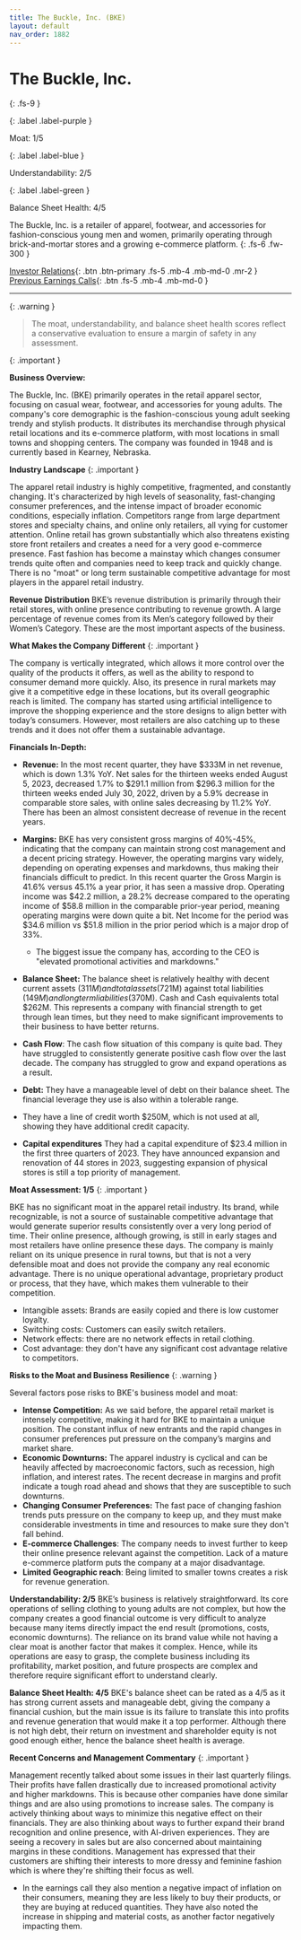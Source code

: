 ```yaml
---
title: The Buckle, Inc. (BKE)
layout: default
nav_order: 1882
---
```


# The Buckle, Inc.
{: .fs-9 }

{: .label .label-purple }

Moat: 1/5

{: .label .label-blue }

Understandability: 2/5

{: .label .label-green }

Balance Sheet Health: 4/5

The Buckle, Inc. is a retailer of apparel, footwear, and accessories for fashion-conscious young men and women, primarily operating through brick-and-mortar stores and a growing e-commerce platform.
{: .fs-6 .fw-300 }

[Investor Relations](https://www.google.com/search?q=BKE+investor+relations){: .btn .btn-primary .fs-5 .mb-4 .mb-md-0 .mr-2 }
[Previous Earnings Calls](https://discountingcashflows.com/company/BKE/transcripts/){: .btn .fs-5 .mb-4 .mb-md-0 }

---

{: .warning }
>The moat, understandability, and balance sheet health scores reflect a conservative evaluation to ensure a margin of safety in any assessment.



{: .important }

**Business Overview:**

The Buckle, Inc. (BKE) primarily operates in the retail apparel sector, focusing on casual wear, footwear, and accessories for young adults. The company's core demographic is the fashion-conscious young adult seeking trendy and stylish products. It distributes its merchandise through physical retail locations and its e-commerce platform, with most locations in small towns and shopping centers. The company was founded in 1948 and is currently based in Kearney, Nebraska.

**Industry Landscape**
{: .important }

The apparel retail industry is highly competitive, fragmented, and constantly changing. It's characterized by high levels of seasonality, fast-changing consumer preferences, and the intense impact of broader economic conditions, especially inflation. Competitors range from large department stores and specialty chains, and online only retailers, all vying for customer attention. Online retail has grown substantially which also threatens existing store front retailers and creates a need for a very good e-commerce presence. Fast fashion has become a mainstay which changes consumer trends quite often and companies need to keep track and quickly change. There is no "moat" or long term sustainable competitive advantage for most players in the apparel retail industry.

**Revenue Distribution**
BKE’s revenue distribution is primarily through their retail stores, with online presence contributing to revenue growth. A large percentage of revenue comes from its Men’s category followed by their Women’s Category. These are the most important aspects of the business.

**What Makes the Company Different**
{: .important }

The company is vertically integrated, which allows it more control over the quality of the products it offers, as well as the ability to respond to consumer demand more quickly. Also, its presence in rural markets may give it a competitive edge in these locations, but its overall geographic reach is limited. The company has started using artificial intelligence to improve the shopping experience and the store designs to align better with today’s consumers. However, most retailers are also catching up to these trends and it does not offer them a sustainable advantage.

**Financials In-Depth:**

*  **Revenue:** In the most recent quarter, they have $333M in net revenue, which is down 1.3% YoY. Net sales for the thirteen weeks ended August 5, 2023, decreased 1.7% to $291.1 million from $296.3 million for the thirteen weeks ended July 30, 2022, driven by a 5.9% decrease in comparable store sales, with online sales decreasing by 11.2% YoY. There has been an almost consistent decrease of revenue in the recent years.

*  **Margins:** BKE has very consistent gross margins of 40%-45%, indicating that the company can maintain strong cost management and a decent pricing strategy. However, the operating margins vary widely, depending on operating expenses and markdowns, thus making their financials difficult to predict. In this recent quarter the Gross Margin is 41.6% versus 45.1% a year prior, it has seen a massive drop. Operating income was $42.2 million, a 28.2% decrease compared to the operating income of $58.8 million in the comparable prior-year period, meaning operating margins were down quite a bit. Net Income for the period was $34.6 million vs $51.8 million in the prior period which is a major drop of 33%.

    *  The biggest issue the company has, according to the CEO is "elevated promotional activities and markdowns."

*  **Balance Sheet:**  The balance sheet is relatively healthy with decent current assets ($311M) and total assets ($721M) against total liabilities ($149M) and long term liabilities ($370M). Cash and Cash equivalents total $262M. This represents a company with financial strength to get through lean times, but they need to make significant improvements to their business to have better returns.
*  **Cash Flow**: The cash flow situation of this company is quite bad. They have struggled to consistently generate positive cash flow over the last decade. The company has struggled to grow and expand operations as a result.

*  **Debt:** They have a manageable level of debt on their balance sheet. The financial leverage they use is also within a tolerable range.
  *  They have a line of credit worth $250M, which is not used at all, showing they have additional credit capacity.
*  **Capital expenditures** They had a capital expenditure of $23.4 million in the first three quarters of 2023. They have announced expansion and renovation of 44 stores in 2023, suggesting expansion of physical stores is still a top priority of management.

**Moat Assessment: 1/5**
{: .important }

BKE has no significant moat in the apparel retail industry. Its brand, while recognizable, is not a source of sustainable competitive advantage that would generate superior results consistently over a very long period of time. Their online presence, although growing, is still in early stages and most retailers have online presence these days. The company is mainly reliant on its unique presence in rural towns, but that is not a very defensible moat and does not provide the company any real economic advantage. There is no unique operational advantage, proprietary product or process, that they have, which makes them vulnerable to their competition.
* Intangible assets: Brands are easily copied and there is low customer loyalty.
* Switching costs: Customers can easily switch retailers.
* Network effects: there are no network effects in retail clothing.
* Cost advantage: they don't have any significant cost advantage relative to competitors.

**Risks to the Moat and Business Resilience**
{: .warning }

Several factors pose risks to BKE's business model and moat:

*   **Intense Competition:** As we said before, the apparel retail market is intensely competitive, making it hard for BKE to maintain a unique position. The constant influx of new entrants and the rapid changes in consumer preferences put pressure on the company’s margins and market share.
*   **Economic Downturns:** The apparel industry is cyclical and can be heavily affected by macroeconomic factors, such as recession, high inflation, and interest rates. The recent decrease in margins and profit indicate a tough road ahead and shows that they are susceptible to such downturns.
*   **Changing Consumer Preferences:** The fast pace of changing fashion trends puts pressure on the company to keep up, and they must make considerable investments in time and resources to make sure they don't fall behind.
*  **E-commerce Challenges**: The company needs to invest further to keep their online presence relevant against the competition. Lack of a mature e-commerce platform puts the company at a major disadvantage.
*  **Limited Geographic reach**: Being limited to smaller towns creates a risk for revenue generation.

**Understandability: 2/5**
BKE’s business is relatively straightforward. Its core operations of selling clothing to young adults are not complex, but how the company creates a good financial outcome is very difficult to analyze because many items directly impact the end result (promotions, costs, economic downturns). The reliance on its brand value while not having a clear moat is another factor that makes it complex. Hence, while its operations are easy to grasp, the complete business including its profitability, market position, and future prospects are complex and therefore require significant effort to understand clearly.

**Balance Sheet Health: 4/5**
BKE's balance sheet can be rated as a 4/5 as it has strong current assets and manageable debt, giving the company a financial cushion, but the main issue is its failure to translate this into profits and revenue generation that would make it a top performer. Although there is not high debt, their return on investment and shareholder equity is not good enough either, hence the balance sheet health is average.

**Recent Concerns and Management Commentary**
{: .important }

Management recently talked about some issues in their last quarterly filings. Their profits have fallen drastically due to increased promotional activity and higher markdowns. This is because other companies have done similar things and are also using promotions to increase sales. The company is actively thinking about ways to minimize this negative effect on their financials. They are also thinking about ways to further expand their brand recognition and online presence, with AI-driven experiences. They are seeing a recovery in sales but are also concerned about maintaining margins in these conditions. Management has expressed that their customers are shifting their interests to more dressy and feminine fashion which is where they're shifting their focus as well.
* In the earnings call they also mention a negative impact of inflation on their consumers, meaning they are less likely to buy their products, or they are buying at reduced quantities. They have also noted the increase in shipping and material costs, as another factor negatively impacting them.

